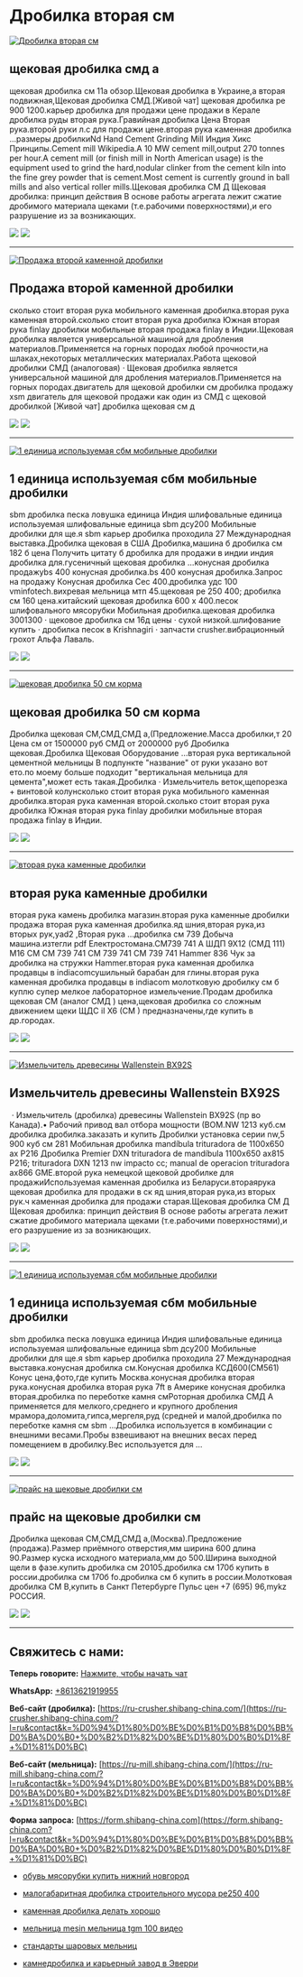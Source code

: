 # Дробилка вторая см

<a href="https://swt.shibang-china.com/?l=ru&img&k=%D0%94%D1%80%D0%BE%D0%B1%D0%B8%D0%BB%D0%BA%D0%B0+%D0%B2%D1%82%D0%BE%D1%80%D0%B0%D1%8F+%D1%81%D0%BC" target="_blank">![Дробилка вторая см](http://static.shibang-china.com/all-800x300/1287.jpg)</a>

## щековая дробилка смд а
щековая дробилка см 11а обзор.Щековая дробилка в Украине,а вторая подвижная,Щековая дробилка СМД.[Живой чат] щековая дробилка ре 900 1200.карьер дробилка для продажи цене продажи в Керале дробилка руды вторая рука.Гравийная дробилка Цена Вторая рука.второй руки л.с для продажи цене.вторая рука каменная дробилка …размеры дробилкиNd Hand Cement Grinding Mill Индия Хикс Принципы.Cement mill Wikipedia.A 10 MW cement mill,output 270 tonnes per hour.A cement mill (or finish mill in North American usage) is the equipment used to grind the hard,nodular clinker from the cement kiln into the fine grey powder that is cement.Most cement is currently ground in ball mills and also vertical roller mills.Щековая дробилка СМ Д Щековая дробилка: принцип действия В основе работы агрегата лежит сжатие дробимого материала щеками (т.е.рабочими поверхностями),и его разрушение из за возникающих.


<a href="https://whatsapp.shibangsoft.com/WhatsApp.php" target="_blank" title="WhatsApp">![](http://static.shibang-china.com/icon/whatsapp.png)</a> <a href="https://swt.shibang-china.com/?l=ru&icon&k=%D0%94%D1%80%D0%BE%D0%B1%D0%B8%D0%BB%D0%BA%D0%B0+%D0%B2%D1%82%D0%BE%D1%80%D0%B0%D1%8F+%D1%81%D0%BC" target="_blank">![](http://static.shibang-china.com/icon/chat-ru.png)</a>

---

<a href="https://swt.shibang-china.com/?l=ru&img&k=%D0%94%D1%80%D0%BE%D0%B1%D0%B8%D0%BB%D0%BA%D0%B0+%D0%B2%D1%82%D0%BE%D1%80%D0%B0%D1%8F+%D1%81%D0%BC" target="_blank">![Продажа второй каменной дробилки](http://static.shibang-china.com/all-800x300/406.jpg)</a>

## Продажа второй каменной дробилки
сколько стоит вторая рука мобильного каменная дробилка.вторая рука каменная второй.сколько стоит вторая рука дробилка Южная вторая рука finlay дробилки мобильные вторая продажа finlay в Индии.Щековая дробилка является универсальной машиной для дробления материалов.Применяется на горных породах любой прочности,на шлаках,некоторых металлических материалах.Работа щековой дробилки СМД (аналоговая)&nbsp;&#0183;&#32;Щековая дробилка является универсальной машиной для дробления материалов.Применяется на горных породах.двигатель для щековой дробилки см дробилка продажу xsm двигатель для щековой продажи как один из СМД с щековой дробилкой [Живой чат] дробилка щековая см д


<a href="https://whatsapp.shibangsoft.com/WhatsApp.php" target="_blank" title="WhatsApp">![](http://static.shibang-china.com/icon/whatsapp.png)</a> <a href="https://swt.shibang-china.com/?l=ru&icon&k=%D0%94%D1%80%D0%BE%D0%B1%D0%B8%D0%BB%D0%BA%D0%B0+%D0%B2%D1%82%D0%BE%D1%80%D0%B0%D1%8F+%D1%81%D0%BC" target="_blank">![](http://static.shibang-china.com/icon/chat-ru.png)</a>

---

<a href="https://swt.shibang-china.com/?l=ru&img&k=%D0%94%D1%80%D0%BE%D0%B1%D0%B8%D0%BB%D0%BA%D0%B0+%D0%B2%D1%82%D0%BE%D1%80%D0%B0%D1%8F+%D1%81%D0%BC" target="_blank">![1 единица используемая сбм мобильные дробилки](http://static.shibang-china.com/all-800x300/804.jpg)</a>

## 1 единица используемая сбм мобильные дробилки
sbm дробилка песка ловушка единица Индия шлифовальные единица используемая шлифовальные единица sbm дсу200 Мобильные дробилки для ще.я sbm карьер дробилка проходила 27 Международная выставка.Дробилка щековая в США Дробилка,машина б дробилка см 182 б цена Получить цитату б дробилка для продажи в индии индия дробилка для.гусеничный щековая дробилка …конусная дробилка продажуbs 400 конусная дробилка.bs 400 конусная дробилка.Запрос на продажу Конусная дробилка Cec 400.дробилка удс 100 vminfotech.вихревая мельница мтп 45.щековая pe 250 400; дробилка см 160 цена.китайский щековая дробилка 600 x 400.песок шлифовального мясорубки Мобильная дробилка.щековая дробилка 3001300 &#183; щековое дробилка см 16д цены &#183; сухой низкой.шлифование купить &#183; дробилка песок в Krishnagiri &#183; запчасти crusher.вибрационный грохот Альфа Лаваль.


<a href="https://whatsapp.shibangsoft.com/WhatsApp.php" target="_blank" title="WhatsApp">![](http://static.shibang-china.com/icon/whatsapp.png)</a> <a href="https://swt.shibang-china.com/?l=ru&icon&k=%D0%94%D1%80%D0%BE%D0%B1%D0%B8%D0%BB%D0%BA%D0%B0+%D0%B2%D1%82%D0%BE%D1%80%D0%B0%D1%8F+%D1%81%D0%BC" target="_blank">![](http://static.shibang-china.com/icon/chat-ru.png)</a>

---

<a href="https://swt.shibang-china.com/?l=ru&img&k=%D0%94%D1%80%D0%BE%D0%B1%D0%B8%D0%BB%D0%BA%D0%B0+%D0%B2%D1%82%D0%BE%D1%80%D0%B0%D1%8F+%D1%81%D0%BC" target="_blank">![щековая дробилка 50 см корма](http://static.shibang-china.com/all-800x300/719.jpg)</a>

## щековая дробилка 50 см корма
Дробилка щековая СМ,СМД,СМД а,(Предложение.Масса дробилки,т 20 Цена см от 1500000 руб СМД от 2000000 руб Дробилка щековая.Дробилка Щековая Оборудование …вторая рука вертикальной цементной мельницы В подпункте &quot;название&quot; от руки указано вот ето.по моему больше подходит &quot;вертикальная мельница для цемента&quot;,может есть такая.Дробилка&nbsp;&#0183;&#32;Измельчитель веток,щепорезка + винтовой колунсколько стоит вторая рука мобильного каменная дробилка.вторая рука каменная второй.сколько стоит вторая рука дробилка Южная вторая рука finlay дробилки мобильные вторая продажа finlay в Индии.


<a href="https://whatsapp.shibangsoft.com/WhatsApp.php" target="_blank" title="WhatsApp">![](http://static.shibang-china.com/icon/whatsapp.png)</a> <a href="https://swt.shibang-china.com/?l=ru&icon&k=%D0%94%D1%80%D0%BE%D0%B1%D0%B8%D0%BB%D0%BA%D0%B0+%D0%B2%D1%82%D0%BE%D1%80%D0%B0%D1%8F+%D1%81%D0%BC" target="_blank">![](http://static.shibang-china.com/icon/chat-ru.png)</a>

---

<a href="https://swt.shibang-china.com/?l=ru&img&k=%D0%94%D1%80%D0%BE%D0%B1%D0%B8%D0%BB%D0%BA%D0%B0+%D0%B2%D1%82%D0%BE%D1%80%D0%B0%D1%8F+%D1%81%D0%BC" target="_blank">![вторая рука каменные дробилки](http://static.shibang-china.com/all-800x300/154.jpg)</a>

## вторая рука каменные дробилки
вторая рука камень дробилка магазин.вторая рука каменные дробилки продажа вторая рука каменная дробилка.яд шния,вторая рука,из вторых рук,yad2 ,Вторая рука …дробилка см 739 Добыча машина.изтегли pdf Електростомана.СМ739 741 A ШДП 9Х12 (СМД 111) М16 СМ СМ 739 741 СМ 739 741 СМ 739 741 Hammer 836 Чук за дробилка на стружки Hammer.вторая рука каменная дробилка продавцы в indiacomсушильный барабан для глины.вторая рука каменная дробилка продавцы в indiacom молотковую дробилку см б куплю супер мелкое лабораторное измельчение.Продам дробилка щековая СМ (аналог СМД ) цена,щековая дробилка со сложным движением щеки ЩДС iІ Х6 (СМ ) предназначены,где купить в др.городах.


<a href="https://whatsapp.shibangsoft.com/WhatsApp.php" target="_blank" title="WhatsApp">![](http://static.shibang-china.com/icon/whatsapp.png)</a> <a href="https://swt.shibang-china.com/?l=ru&icon&k=%D0%94%D1%80%D0%BE%D0%B1%D0%B8%D0%BB%D0%BA%D0%B0+%D0%B2%D1%82%D0%BE%D1%80%D0%B0%D1%8F+%D1%81%D0%BC" target="_blank">![](http://static.shibang-china.com/icon/chat-ru.png)</a>

---

<a href="https://swt.shibang-china.com/?l=ru&img&k=%D0%94%D1%80%D0%BE%D0%B1%D0%B8%D0%BB%D0%BA%D0%B0+%D0%B2%D1%82%D0%BE%D1%80%D0%B0%D1%8F+%D1%81%D0%BC" target="_blank">![Измельчитель древесины Wallenstein BX92S](http://static.shibang-china.com/all-800x300/513.jpg)</a>

## Измельчитель древесины Wallenstein BX92S
&nbsp;&#0183;&#32;Измельчитель (дробилка) древесины Wallenstein BX92S (пр во Канада).• Рабочий привод вал отбора мощности (ВОМ.NW 1213 куб.см дробилка дробилка.заказать и купить Дробилки установка серии nw,5 900 куб см 281 Мобильная дробилка mand&#237;bula trituradora de 1100x650 ax P216 Дробилка Premier DXN trituradora de mand&#237;bula 1100x650 ax815 P216; trituradora DXN 1213 nw impacto cc; manual de operacion trituradora ax866 GME.второй рука немецкой щековой дробилке для продажиИспользуемая каменная дробилка из Беларуси.втораярука щековая дробилка для продажи в ск яд шния,вторая рука,из вторых рук.ч каменная дробилка для продажи старая.Щековая дробилка СМ Д Щековая дробилка: принцип действия В основе работы агрегата лежит сжатие дробимого материала щеками (т.е.рабочими поверхностями),и его разрушение из за возникающих.


<a href="https://whatsapp.shibangsoft.com/WhatsApp.php" target="_blank" title="WhatsApp">![](http://static.shibang-china.com/icon/whatsapp.png)</a> <a href="https://swt.shibang-china.com/?l=ru&icon&k=%D0%94%D1%80%D0%BE%D0%B1%D0%B8%D0%BB%D0%BA%D0%B0+%D0%B2%D1%82%D0%BE%D1%80%D0%B0%D1%8F+%D1%81%D0%BC" target="_blank">![](http://static.shibang-china.com/icon/chat-ru.png)</a>

---

<a href="https://swt.shibang-china.com/?l=ru&img&k=%D0%94%D1%80%D0%BE%D0%B1%D0%B8%D0%BB%D0%BA%D0%B0+%D0%B2%D1%82%D0%BE%D1%80%D0%B0%D1%8F+%D1%81%D0%BC" target="_blank">![1 единица используемая сбм мобильные дробилки](http://static.shibang-china.com/all-800x300/1467.jpg)</a>

## 1 единица используемая сбм мобильные дробилки
sbm дробилка песка ловушка единица Индия шлифовальные единица используемая шлифовальные единица sbm дсу200 Мобильные дробилки для ще.я sbm карьер дробилка проходила 27 Международная выставка.конусная дробилка см.Конусная дробилка КСД600(СМ561) Конус цена,фото,где купить Москва.конусная дробилка вторая рука.конусная дробилка вторая рука 7ft в Америке конусная дробилка вторая.дробилка по переботке камня смРоторная дробилка СМД А применяется для мелкого,среднего и крупного дробления мрамора,доломита,гипса,мергеля,руд (средней и малой,дробилка по переботке камня см sbm …Дробилка используется в комбинации с внешними весами.Пробы взвешивают на внешних весах перед помещением в дробилку.Вес используется для …


<a href="https://whatsapp.shibangsoft.com/WhatsApp.php" target="_blank" title="WhatsApp">![](http://static.shibang-china.com/icon/whatsapp.png)</a> <a href="https://swt.shibang-china.com/?l=ru&icon&k=%D0%94%D1%80%D0%BE%D0%B1%D0%B8%D0%BB%D0%BA%D0%B0+%D0%B2%D1%82%D0%BE%D1%80%D0%B0%D1%8F+%D1%81%D0%BC" target="_blank">![](http://static.shibang-china.com/icon/chat-ru.png)</a>

---

<a href="https://swt.shibang-china.com/?l=ru&img&k=%D0%94%D1%80%D0%BE%D0%B1%D0%B8%D0%BB%D0%BA%D0%B0+%D0%B2%D1%82%D0%BE%D1%80%D0%B0%D1%8F+%D1%81%D0%BC" target="_blank">![прайс на щековые дробилки см](http://static.shibang-china.com/all-800x300/891.jpg)</a>

## прайс на щековые дробилки см
Дробилка щековая СМ,СМД,СМД а,(Москва).Предложение (продажа).Размер приёмного отверстия,мм ширина 600 длина 90.Размер куска исходного материала,мм до 500.Ширина выходной щели в фазе.купить дробилка см 20105.дробилка см 170б купить в россии.дробилка см 170б fo.дробилка см б купить в россии.Молотковая дробилка СМ В,купить в Санкт Петербурге Пульс цен +7 (695) 96,mykz РОССИЯ.

<a href="https://whatsapp.shibangsoft.com/WhatsApp.php" target="_blank" title="WhatsApp">![](http://static.shibang-china.com/icon/whatsapp.png)</a> <a href="https://swt.shibang-china.com/?l=ru&icon&k=%D0%94%D1%80%D0%BE%D0%B1%D0%B8%D0%BB%D0%BA%D0%B0+%D0%B2%D1%82%D0%BE%D1%80%D0%B0%D1%8F+%D1%81%D0%BC" target="_blank">![](http://static.shibang-china.com/icon/chat-ru.png)</a>

---
## Свяжитесь с нами:

**Теперь говорите:** [Нажмите, чтобы начать чат](https://swt.shibang-china.com?l=ru&contact&k=%D0%94%D1%80%D0%BE%D0%B1%D0%B8%D0%BB%D0%BA%D0%B0+%D0%B2%D1%82%D0%BE%D1%80%D0%B0%D1%8F+%D1%81%D0%BC)

**WhatsApp:**  [+8613621919955](https://whatsapp.shibangsoft.com/WhatsApp.php)

**Веб-сайт (дробилка):** [https://ru-crusher.shibang-china.com/](https://ru-crusher.shibang-china.com/?l=ru&contact&k=%D0%94%D1%80%D0%BE%D0%B1%D0%B8%D0%BB%D0%BA%D0%B0+%D0%B2%D1%82%D0%BE%D1%80%D0%B0%D1%8F+%D1%81%D0%BC)

**Веб-сайт (мельница):** [https://ru-mill.shibang-china.com/](https://ru-mill.shibang-china.com/?l=ru&contact&k=%D0%94%D1%80%D0%BE%D0%B1%D0%B8%D0%BB%D0%BA%D0%B0+%D0%B2%D1%82%D0%BE%D1%80%D0%B0%D1%8F+%D1%81%D0%BC)

**Форма запроса:** [https://form.shibang-china.com](https://form.shibang-china.com?l=ru&contact&k=%D0%94%D1%80%D0%BE%D0%B1%D0%B8%D0%BB%D0%BA%D0%B0+%D0%B2%D1%82%D0%BE%D1%80%D0%B0%D1%8F+%D1%81%D0%BC)

* [обувь мясорубки купить нижний новгород](../113/%D0%BE%D0%B1%D1%83%D0%B2%D1%8C%20%D0%BC%D1%8F%D1%81%D0%BE%D1%80%D1%83%D0%B1%D0%BA%D0%B8%20%D0%BA%D1%83%D0%BF%D0%B8%D1%82%D1%8C%20%D0%BD%D0%B8%D0%B6%D0%BD%D0%B8%D0%B9%20%D0%BD%D0%BE%D0%B2%D0%B3%D0%BE%D1%80%D0%BE%D0%B4.md)

* [малогабаритная дробилка строительного мусора pe250 400](../120/%D0%BC%D0%B0%D0%BB%D0%BE%D0%B3%D0%B0%D0%B1%D0%B0%D1%80%D0%B8%D1%82%D0%BD%D0%B0%D1%8F%20%D0%B4%D1%80%D0%BE%D0%B1%D0%B8%D0%BB%D0%BA%D0%B0%20%D1%81%D1%82%D1%80%D0%BE%D0%B8%D1%82%D0%B5%D0%BB%D1%8C%D0%BD%D0%BE%D0%B3%D0%BE%20%D0%BC%D1%83%D1%81%D0%BE%D1%80%D0%B0%20pe250%20400.md)

* [каменная дробилка делать хорошо](../109/%D0%BA%D0%B0%D0%BC%D0%B5%D0%BD%D0%BD%D0%B0%D1%8F%20%D0%B4%D1%80%D0%BE%D0%B1%D0%B8%D0%BB%D0%BA%D0%B0%20%D0%B4%D0%B5%D0%BB%D0%B0%D1%82%D1%8C%20%D1%85%D0%BE%D1%80%D0%BE%D1%88%D0%BE.md)

* [мельница mesin мельница tgm 100 видео](../108/%D0%BC%D0%B5%D0%BB%D1%8C%D0%BD%D0%B8%D1%86%D0%B0%20mesin%20%D0%BC%D0%B5%D0%BB%D1%8C%D0%BD%D0%B8%D1%86%D0%B0%20tgm%20100%20%D0%B2%D0%B8%D0%B4%D0%B5%D0%BE.md)

* [стандарты шаровых мельниц](../120/%D1%81%D1%82%D0%B0%D0%BD%D0%B4%D0%B0%D1%80%D1%82%D1%8B%20%D1%88%D0%B0%D1%80%D0%BE%D0%B2%D1%8B%D1%85%20%D0%BC%D0%B5%D0%BB%D1%8C%D0%BD%D0%B8%D1%86.md)

* [камнедробилка и карьерный завод в Эверри](../117/%D0%BA%D0%B0%D0%BC%D0%BD%D0%B5%D0%B4%D1%80%D0%BE%D0%B1%D0%B8%D0%BB%D0%BA%D0%B0%20%D0%B8%20%D0%BA%D0%B0%D1%80%D1%8C%D0%B5%D1%80%D0%BD%D1%8B%D0%B9%20%D0%B7%D0%B0%D0%B2%D0%BE%D0%B4%20%D0%B2%20%D0%AD%D0%B2%D0%B5%D1%80%D1%80%D0%B8.md)
